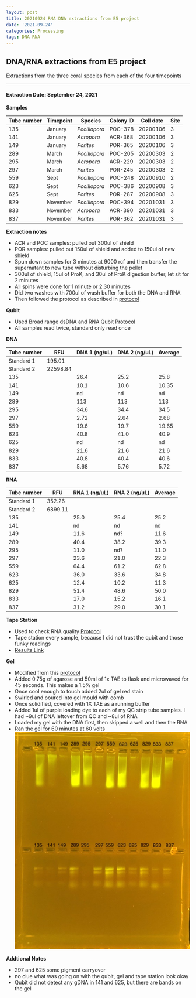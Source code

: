 ```yaml
---
layout: post
title: 20210924 RNA DNA extractions from E5 project
date: '2021-09-24'
categories: Processing
tags: DNA RNA
---
```


## DNA/RNA extractions from E5 project

Extractions from the three coral species from each of the four timepoints

---

#### Extraction Date: September 24, 2021 
**Samples**

| Tube number 	| Timepoint	   	| Species	    | Colony ID 	| Coll date		| Site       	|
|-------------	|------------	|-------------	|-------------	|-------------	|-------------	|
| 135		 	| January	 	| *Pocillopora*	| POC-378      	| 20200106   	| 3				|
| 141			| January	 	| *Acropora*	| ACR-368	    | 20200106		| 3				|
| 149		 	| January	  	| *Porites*		| POR-365    	| 20200106  	| 3				|
| 289		 	| March		 	| *Pocillopora*	| POC-205     	| 20200303   	| 2				|
| 295			| March 		| *Acropora*	| ACR-229	    | 20200303		| 2				|
| 297		 	| March	  		| *Porites*		| POR-245    	| 20200303  	| 2				|
| 559		 	| Sept		 	| *Pocillopora*	| POC-248      	| 20200910   	| 2				|
| 623			| Sept	 		| *Pocillopora*	| POC-386	    | 20200908		| 3				|
| 625		 	| Sept		  	| *Porites*		| POR-287     	| 20200908  	| 3				|
| 829		 	| November	 	| *Pocillopora*	| POC-394   	| 20201031   	| 3				|
| 833			| November	 	| *Acropora*	| ACR-390	    | 20201031		| 3				|
| 837		 	| November	  	| *Porites*		| POR-362    	| 20201031  	| 3				|

**Extraction notes**
 - ACR and POC samples: pulled out 300ul of shield
 - POR samples: pulled out 150ul of shield and added to 150ul of new shield 
 - Spun down samples for 3 minutes at 9000 rcf and then transfer the supernatant to new tube without disturbing the pellet
 - 300ul of shield, 15ul of ProK, and 30ul of ProK digestion buffer, let sit for 2 minutes
 - All spins were done for 1 minute or 2.30 minutes
 - Did two washes with 700ul of wash buffer for both the DNA and RNA
 - Then followed the protocol as described in [protocol](https://github.com/emmastrand/EmmaStrand_Notebook/blob/master/_posts/2019-05-31-Zymo-Duet-RNA-DNA-Extraction-Protocol.md)


**Qubit**
 - Used Broad range dsDNA and RNA Qubit [Protocol](https://meschedl.github.io/MESPutnam_Open_Lab_Notebook/Qubit-Protocol/)
 - All samples read twice, standard only read once
 
**DNA**

| Tube number 	| RFU		   	| DNA 1 (ng/uL) | DNA 2 (ng/uL) | Average     	|
|-------------	|------------	|-------------	|-------------	|-------------	|
| Standard 1  	| 195.01	 	| 		      	| 		      	|	         	|
| Standard 2 	| 22598.84	 	| 		    	| 		    	| 	        	|
| 135		 	|		     	| 26.4	     	| 25.2	     	| 25.8        	|
| 141		 	| 			   	| 10.1      	| 10.6        	| 10.35         |
| 149		  	|		     	| nd 	      	| nd        	| nd        	|
| 289		 	| 			   	| 113        	| 113        	| 113        	|
| 295		  	|		     	| 34.6      	| 34.4         	| 34.5        	|
| 297		 	| 			   	| 2.72       	| 2.64      	| 2.68       	|
| 559		  	|		     	| 19.6       	| 19.7        	| 19.65        	|
| 623		 	| 			   	| 40.8        	| 41.0         	| 40.9       	|
| 625		  	|		     	| nd  	     	| nd         	| nd        	|
| 829		 	| 			   	| 21.6        	| 21.6         	| 21.6        	|
| 833		  	|		     	| 40.8        	| 40.4        	| 40.6        	|
| 837		 	| 			   	| 5.68        	| 5.76         	| 5.72        	|


**RNA**


| Tube number 	| RFU		   	| RNA 1 (ng/uL) | RNA 2 (ng/uL) | Average     	|
|-------------	|------------	|-------------	|-------------	|-------------	|
| Standard 1  	| 352.26	 	| 		      	| 		      	|	         	|
| Standard 2 	| 6899.11	 	| 		    	| 		    	| 	        	|
| 135		 	|		     	| 25.0	     	| 25.4	     	| 25.2        	|
| 141		 	| 			   	| nd	      	| nd        	| nd         	|
| 149		  	|		     	| 11.6 	      	| nd?        	| 11.6        	|
| 289		 	| 			   	| 40.4        	| 38.2        	| 39.3        	|
| 295		  	|		     	| 11.0       	| nd?         	| 11.0        	|
| 297		 	| 			   	| 23.6       	| 21.0      	| 22.3       	|
| 559		  	|		     	| 64.4       	| 61.2        	| 62.8        	|
| 623		 	| 			   	| 36.0        	| 33.6         	| 34.8        	|
| 625		  	|		     	| 12.4       	| 10.2         	| 11.3        	|
| 829		 	| 			   	| 51.4        	| 48.6         	| 50.0        	|
| 833		  	|		     	| 17.0        	| 15.2        	| 16.1        	|
| 837		 	| 			   	| 31.2        	| 29.0         	| 30.1        	|


**Tape Station**
 - Used to check RNA quality [Protocol](https://meschedl.github.io/MESPutnam_Open_Lab_Notebook/RNA-TapeStation-Protocol/) 
 - Tape station every sample, because I did not trust the qubit and those funky readings
 - [Results Link](https://github.com/Kterpis/Putnam_Lab_Notebook/blob/36ffd6d6d8795d69b528caa6644a7871bff3272b/images/tape_station/2021-09-24%20-%2013.45.33.pdf)

**Gel**
 - Modified from this [protocol](https://meschedl.github.io/MESPutnam_Open_Lab_Notebook/Gel-Protocol/)
 - Added 0.75g of agarose and 50ml of 1x TAE to flask and microwaved for 45 seconds. This makes a 1.5% gel
 - Once cool enough to touch added 2ul of gel red stain
 - Swirled and poured into gel mould with comb
 - Once solidified, covered with 1X TAE as a running buffer
 - Added 1ul of purple loading dye to each of my QC strip tube samples. I had ~9ul of DNA leftover from QC and ~8ul of RNA
 - Loaded my gel with the DNA first, then skipped a well and then the RNA
 - Ran the gel for 60 minutes at 60 volts
 ![20210924_gel.jpg](https://github.com/Kterpis/Putnam_Lab_Notebook/blob/master/images/gels/20210924_gel.jpg?raw=true)
 
 **Addtional Notes**
  - 297 and 625 some pigment carryover
  - no clue what was going on with the qubit, gel and tape station look okay
  - Qubit did not detect any gDNA in 141 and 625, but there are bands on the gel 